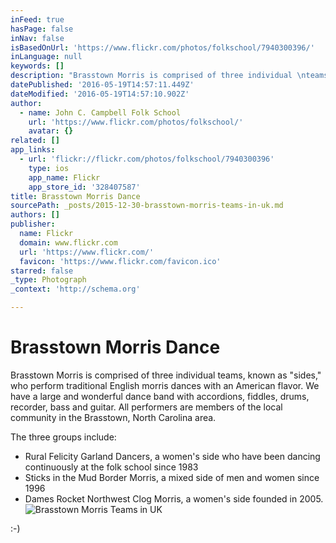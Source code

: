 ```yaml
---
inFeed: true
hasPage: false
inNav: false
isBasedOnUrl: 'https://www.flickr.com/photos/folkschool/7940300396/'
inLanguage: null
keywords: []
description: "Brasstown Morris is comprised of three individual \nteams, known as “sides,” who perform traditional English morris dances \nwith an American flavor. We have a large and wonderful dance \nband with accordions, fiddles, drums, recorder, bass and guitar. All \nperformers are members of the local community in the Brasstown, North Carolina area. "
datePublished: '2016-05-19T14:57:11.449Z'
dateModified: '2016-05-19T14:57:10.902Z'
author:
  - name: John C. Campbell Folk School
    url: 'https://www.flickr.com/photos/folkschool/'
    avatar: {}
related: []
app_links:
  - url: 'flickr://flickr.com/photos/folkschool/7940300396'
    type: ios
    app_name: Flickr
    app_store_id: '328407587'
title: Brasstown Morris Dance
sourcePath: _posts/2015-12-30-brasstown-morris-teams-in-uk.md
authors: []
publisher:
  name: Flickr
  domain: www.flickr.com
  url: 'https://www.flickr.com/'
  favicon: 'https://www.flickr.com/favicon.ico'
starred: false
_type: Photograph
_context: 'http://schema.org'

---
```

# Brasstown Morris Dance

Brasstown Morris is comprised of three individual 
teams, known as "sides," who perform traditional English morris dances 
with an American flavor. We have a large and wonderful dance 
band with accordions, fiddles, drums, recorder, bass and guitar. All 
performers are members of the local community in the Brasstown, North Carolina area. 

The three groups include:

* Rural Felicity Garland Dancers, a women's 
side who have been dancing continuously at the folk school since 1983
* Sticks in the Mud Border Morris, a mixed side of men and women since 
1996
* Dames Rocket Northwest Clog Morris, a women's side founded in 
2005\.
![Brasstown Morris Teams in UK](https://s3-us-west-2.amazonaws.com/the-grid-img/p/9271c4161904a223d45140455a55f7188fe36110.jpg)

:-)